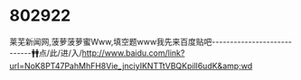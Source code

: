 # 802922
莱芜新闻网,菠萝菠萝蜜Www,填空题www我先来百度贴吧----------------------------🚹🚹点/此/进/入/http://www.baidu.com/link?url=NoK8PT47PahMhFH8Vie_jnciyIKNTTtVBQKpill6udK&amp;wd
